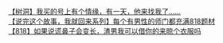 [【树洞】我买的号上有个情缘，有一天，他来找我了……](http://tieba.baidu.com/p/3335818986?see_lz=1&pn=)   
[【说完这个故事，我就回来系列】每个有男性的师门都充满818题材](http://tieba.baidu.com/p/3334756416?see_lz=1&pn=)   
[【818】如果说谎鼻子会变长，渣男我可以借你的来晾个衣服吗](http://tieba.baidu.com/p/3335971025?see_lz=1&pn=)   
